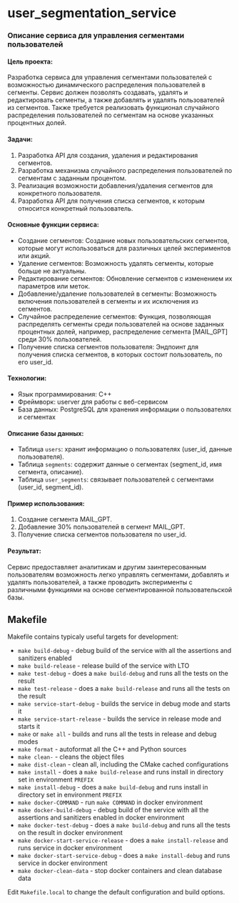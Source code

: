 # user_segmentation_service

### Описание сервиса для управления сегментами пользователей

#### Цель проекта:
Разработка сервиса для управления сегментами пользователей с возможностью динамического распределения пользователей в сегменты. Сервис должен позволять создавать, удалять и редактировать сегменты, а также добавлять и удалять пользователей из сегментов. Также требуется реализовать функционал случайного распределения пользователей по сегментам на основе указанных процентных долей.

#### Задачи:
1. Разработка API для создания, удаления и редактирования сегментов.
2. Разработка механизма случайного распределения пользователей по сегментам с заданным процентом.
3. Реализация возможности добавления/удаления сегментов для конкретного пользователя.
4. Разработка API для получения списка сегментов, к которым относится конкретный пользователь.

#### Основные функции сервиса:
- Создание сегментов: Создание новых пользовательских сегментов, которые могут использоваться для различных целей экспериментов или акций.
- Удаление сегментов: Возможность удалять сегменты, которые больше не актуальны.
- Редактирование сегментов: Обновление сегментов с изменением их параметров или меток.
- Добавление/удаление пользователей в сегменты: Возможность включения пользователей в сегменты и их исключения из сегментов.
- Случайное распределение сегментов: Функция, позволяющая распределять сегменты среди пользователей на основе заданных процентных долей, например, распределение сегмента [MAIL_GPT] среди 30% пользователей.
- Получение списка сегментов пользователя: Эндпоинт для получения списка сегментов, в которых состоит пользователь, по его user_id.

#### Технологии:
- Язык программирования: C++
- Фреймворк: userver для работы с веб-сервисом
- База данных: PostgreSQL для хранения информации о пользователях и сегментах

#### Описание базы данных:
- Таблица `users`: хранит информацию о пользователях (user_id, данные пользователя).
- Таблица `segments`: содержит данные о сегментах (segment_id, имя сегмента, описание).
- Таблица `user_segments`: связывает пользователей с сегментами (user_id, segment_id).

#### Пример использования:
1. Создание сегмента MAIL_GPT.
2. Добавление 30% пользователей в сегмент MAIL_GPT.
3. Получение списка сегментов пользователя по user_id.

#### Результат:
Сервис предоставляет аналитикам и другим заинтересованным пользователям возможность легко управлять сегментами, добавлять и удалять пользователей, а также проводить эксперименты с различными функциями на основе сегментированной пользовательской базы.

## Makefile

Makefile contains typicaly useful targets for development:

* `make build-debug` - debug build of the service with all the assertions and sanitizers enabled
* `make build-release` - release build of the service with LTO
* `make test-debug` - does a `make build-debug` and runs all the tests on the result
* `make test-release` - does a `make build-release` and runs all the tests on the result
* `make service-start-debug` - builds the service in debug mode and starts it
* `make service-start-release` - builds the service in release mode and starts it
* `make` or `make all` - builds and runs all the tests in release and debug modes
* `make format` - autoformat all the C++ and Python sources
* `make clean-` - cleans the object files
* `make dist-clean` - clean all, including the CMake cached configurations
* `make install` - does a `make build-release` and runs install in directory set in environment `PREFIX`
* `make install-debug` - does a `make build-debug` and runs install in directory set in environment `PREFIX`
* `make docker-COMMAND` - run `make COMMAND` in docker environment
* `make docker-build-debug` - debug build of the service with all the assertions and sanitizers enabled in docker environment
* `make docker-test-debug` - does a `make build-debug` and runs all the tests on the result in docker environment
* `make docker-start-service-release` - does a `make install-release` and runs service in docker environment
* `make docker-start-service-debug` - does a `make install-debug` and runs service in docker environment
* `make docker-clean-data` - stop docker containers and clean database data

Edit `Makefile.local` to change the default configuration and build options.